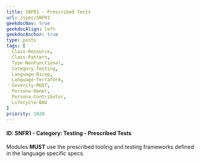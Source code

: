 ```yaml
---
title: SNFR1 - Prescribed Tests
url: /spec/SNFR1
geekdocNav: true
geekdocAlign: left
geekdocAnchor: true
type: posts
tags: [
  Class-Resource,
  Class-Pattern,
  Type-NonFunctional,
  Category-Testing,
  Language-Bicep,
  Language-Terraform,
  Severity-MUST,
  Persona-Owner,
  Persona-Contributor,
  Lifecycle-BAU
]
priority: 1020
---
```


#### ID: SNFR1 - Category: Testing - Prescribed Tests

Modules **MUST** use the prescribed tooling and testing frameworks defined in the language specific specs.
